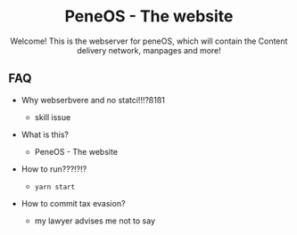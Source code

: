 <center>

# PeneOS - The website

Welcome! This is the webserver for peneOS, which will contain the Content
delivery network, manpages and more!

</center>

## FAQ

- Why webserbvere and no statci!!!?ß1ß1
  - skill issue

- What is this?
  - PeneOS - The website

- How to run???!?!?
  - `yarn start`

- How to commit tax evasion?
  - my lawyer advises me not to say